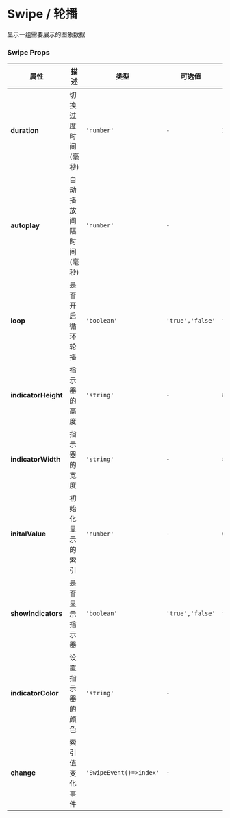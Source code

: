# Swipe / 轮播

显示一组需要展示的图象数据

<playground
  title="默认的"
  name="ex-swipe-default"
  desc="具备基础风格的轮播图"
/>

<playground
  title="自动的"
  name="ex-swipe-loop"
  desc="通过loop开启循环轮播"
/>

### Swipe Props

<attributes>

| 属性                | 描述                   | 类型                    | 可选值           | 默认    |
| ------------------- | ---------------------- | ----------------------- | ---------------- | ------- |
| **duration**        | 切换过度时间(毫秒)     | `'number'`              | `-`              | `300`   |
| **autoplay**        | 自动播放间隔时间(毫秒) | `'number'`              | `-`              | `-`     |
| **loop**            | 是否开启循环轮播       | `'boolean'`             | `'true','false'` | `false` |
| **indicatorHeight** | 指示器的高度           | `'string'`              | `-`              | `8px`   |
| **indicatorWidth**  | 指示器的宽度           | `'string'`              | `-`              | `8px`   |
| **initalValue**     | 初始化显示的索引       | `'number'`              | `-`              | `0`     |
| **showIndicators**  | 是否显示指示器         | `'boolean'`             | `'true','false'` | `true`  |
| **indicatorColor**  | 设置指示器的颜色       | `'string'`              | `-`              | `-`     |
| **change**          | 索引值变化事件         | `'SwipeEvent()=>index'` | `-`              | `-`     |

</attributes>
